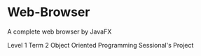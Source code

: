 # Web-Browser
A complete web browser by JavaFX

Level 1 Term 2 Object Oriented Programming Sessional's Project
